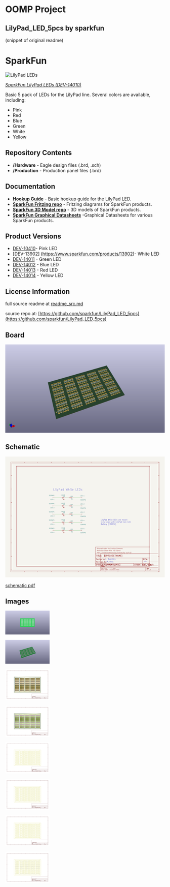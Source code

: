 # OOMP Project  
## LilyPad_LED_5pcs  by sparkfun  
  
(snippet of original readme)  
  
SparkFun <PRODUCT NAME>  
========================================  
  
![LilyPad LEDs](https://cdn.sparkfun.com//assets/parts/1/1/8/0/3/14010-01.jpg)  
  
[*SparkFun LilyPad LEDs (DEV-14010)*](https://www.sparkfun.com/products/14010)  
  
Basic 5 pack of LEDs for the LilyPad line. Several colors are available, including:  
* Pink  
* Red  
* Blue  
* Green   
* White  
* Yellow  
  
Repository Contents  
-------------------  
   
* **/Hardware** - Eagle design files (.brd, .sch)  
* **/Production** - Production panel files (.brd)  
  
Documentation  
--------------  
* **[Hookup Guide](https://learn.sparkfun.com/tutorials/ldk-experiment-1-lighting-up-a-basic-circuit)** - Basic hookup guide for the LilyPad LED.  
* **[SparkFun Fritzing repo](https://github.com/sparkfun/Fritzing_Parts)** - Fritzing diagrams for SparkFun products.  
* **[SparkFun 3D Model repo](https://github.com/sparkfun/3D_Models)** - 3D models of SparkFun products.   
* **[SparkFun Graphical Datasheets](https://github.com/sparkfun/Graphical_Datasheets)** -Graphical Datasheets for various SparkFun products.  
  
Product Versions  
----------------  
* [DEV-10410](https://www.sparkfun.com/products/14010)- Pink LED  
* [DEV-13902] (https://www.sparkfun.com/products/13902)- White LED  
* [DEV-14011](https://www.sparkfun.com/products/14011) - Green LED  
* [DEV-14012](https://www.sparkfun.com/products/14012) - Blue LED  
* [DEV-14013](https://www.sparkfun.com/products/14013) - Red LED  
* [DEV-14014](https://www.sparkfun.com/products/14014) - Yellow LED  
  
License Information  
-------  
  full source readme at [readme_src.md](readme_src.md)  
  
source repo at: [https://github.com/sparkfun/LilyPad_LED_5pcs](https://github.com/sparkfun/LilyPad_LED_5pcs)  
## Board  
  
[![working_3d.png](working_3d_600.png)](working_3d.png)  
## Schematic  
  
[![working_schematic.png](working_schematic_600.png)](working_schematic.png)  
  
[schematic pdf](working_schematic.pdf)  
## Images  
  
[![working_3D_bottom.png](working_3D_bottom_140.png)](working_3D_bottom.png)  
  
[![working_3D_top.png](working_3D_top_140.png)](working_3D_top.png)  
  
[![working_assembly_page_01.png](working_assembly_page_01_140.png)](working_assembly_page_01.png)  
  
[![working_assembly_page_02.png](working_assembly_page_02_140.png)](working_assembly_page_02.png)  
  
[![working_assembly_page_03.png](working_assembly_page_03_140.png)](working_assembly_page_03.png)  
  
[![working_assembly_page_04.png](working_assembly_page_04_140.png)](working_assembly_page_04.png)  
  
[![working_assembly_page_05.png](working_assembly_page_05_140.png)](working_assembly_page_05.png)  
  
[![working_assembly_page_06.png](working_assembly_page_06_140.png)](working_assembly_page_06.png)  
